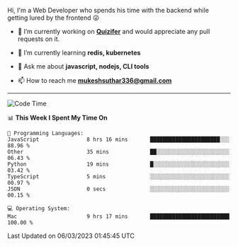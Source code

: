 Hi, I'm a Web Developer who spends his time with the backend while getting lured by the frontend 😜

- 🔭 I’m currently working on **[Quizifer](https://github.com/SutharMukesh/Quizifer/)** and would appreciate any pull requests on it.

- 🌱 I’m currently learning **redis, kubernetes**

- 💬 Ask me about **javascript, nodejs, CLI tools**

- 📫 How to reach me **mukeshsuthar336@gmail.com**

---
<!--START_SECTION:waka-->
![Code Time](http://img.shields.io/badge/Code%20Time-2%2C178%20hrs%2038%20mins-blue)

📊 **This Week I Spent My Time On** 

```text
💬 Programming Languages: 
JavaScript               8 hrs 16 mins       ██████████████████████░░░   88.96 % 
Other                    35 mins             ██░░░░░░░░░░░░░░░░░░░░░░░   06.43 % 
Python                   19 mins             █░░░░░░░░░░░░░░░░░░░░░░░░   03.42 % 
TypeScript               5 mins              ░░░░░░░░░░░░░░░░░░░░░░░░░   00.97 % 
JSON                     0 secs              ░░░░░░░░░░░░░░░░░░░░░░░░░   00.15 % 

💻 Operating System: 
Mac                      9 hrs 17 mins       █████████████████████████   100.00 % 
```


 Last Updated on 06/03/2023 01:45:45 UTC
<!--END_SECTION:waka-->
